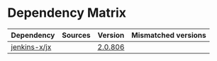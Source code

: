 # Dependency Matrix

Dependency | Sources | Version | Mismatched versions
---------- | ------- | ------- | -------------------
[jenkins-x/jx](https://github.com/jenkins-x/jx) |  | [2.0.806](https://github.com/jenkins-x/jx/releases/tag/v2.0.806) | 
